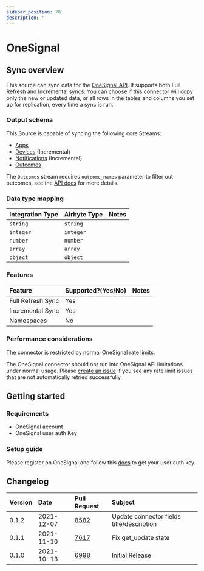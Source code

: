 ```yaml
---
sidebar_position: 78
description: ''
---
```


# OneSignal

## Sync overview

This source can sync data for the [OneSignal API](https://documentation.onesignal.com/reference). It supports both Full Refresh and Incremental syncs. You can choose if this connector will copy only the new or updated data, or all rows in the tables and columns you set up for replication, every time a sync is run.

### Output schema

This Source is capable of syncing the following core Streams:

* [Apps](https://documentation.onesignal.com/reference/view-apps-apps)
* [Devices](https://documentation.onesignal.com/reference/view-devices) \(Incremental\)
* [Notifications](https://documentation.onesignal.com/reference/view-notification) \(Incremental\)
* [Outcomes](https://documentation.onesignal.com/reference/view-outcomes)

The `Outcomes` stream requires `outcome_names` parameter to filter out outcomes, see the [API docs](https://documentation.onesignal.com/reference/view-outcomes) for more details.

### Data type mapping

| Integration Type | Airbyte Type | Notes |
| :--- | :--- | :--- |
| `string` | `string` |  |
| `integer` | `integer` |  |
| `number` | `number` |  |
| `array` | `array` |  |
| `object` | `object` |  |

### Features

| Feature | Supported?\(Yes/No\) | Notes |
| :--- | :--- | :--- |
| Full Refresh Sync | Yes |  |
| Incremental Sync | Yes |  |
| Namespaces | No |  |

### Performance considerations

The connector is restricted by normal OneSignal [rate limits](https://documentation.onesignal.com/docs/rate-limits).

The OneSignal connector should not run into OneSignal API limitations under normal usage. Please [create an issue](https://github.com/airbytehq/airbyte/issues) if you see any rate limit issues that are not automatically retried successfully.

## Getting started

### Requirements

* OneSignal account
* OneSignal user auth Key

### Setup guide

Please register on OneSignal and follow this [docs](https://documentation.onesignal.com/docs/accounts-and-keys#user-auth-key) to get your user auth key.

## Changelog

| Version | Date | Pull Request | Subject |
| :--- | :--- | :--- | :--- |
| 0.1.2 | 2021-12-07 | [8582](https://github.com/airbytehq/airbyte/pull/8582) | Update connector fields title/description |
| 0.1.1 | 2021-11-10 | [7617](https://github.com/airbytehq/airbyte/pull/7617) | Fix get_update state |
| 0.1.0 | 2021-10-13 | [6998](https://github.com/airbytehq/airbyte/pull/6998) | Initial Release |

